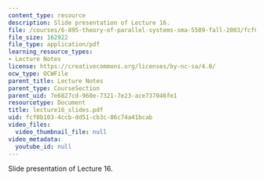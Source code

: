 ```yaml
---
content_type: resource
description: Slide presentation of Lecture 16.
file: /courses/6-895-theory-of-parallel-systems-sma-5509-fall-2003/fcf0b1034ccbdd51cb3c06c74a41bcab_lecture16_slides.pdf
file_size: 162922
file_type: application/pdf
learning_resource_types:
- Lecture Notes
license: https://creativecommons.org/licenses/by-nc-sa/4.0/
ocw_type: OCWFile
parent_title: Lecture Notes
parent_type: CourseSection
parent_uid: 7e6827cd-960e-7321-7e23-ace737046fe1
resourcetype: Document
title: lecture16_slides.pdf
uid: fcf0b103-4ccb-dd51-cb3c-06c74a41bcab
video_files:
  video_thumbnail_file: null
video_metadata:
  youtube_id: null
---
```

Slide presentation of Lecture 16.